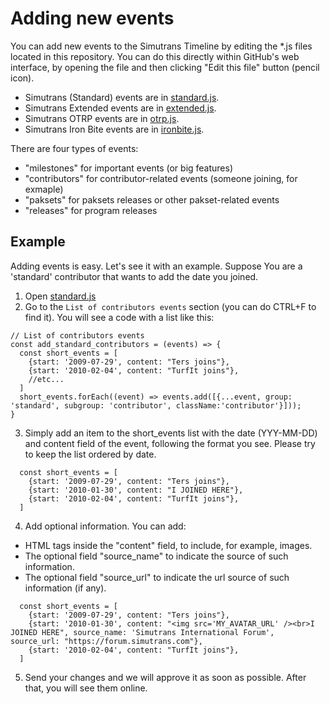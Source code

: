 # Adding new events

You can add new events to the Simutrans Timeline by editing the *.js files located in this repository. You can do this directly within GitHub's web interface, by opening the file and then clicking "Edit this file" button (pencil icon).
- Simutrans (Standard) events are in [standard.js](./standard.js).
- Simutrans Extended events are in [extended.js](./extended.js).
- Simutrans OTRP events are in [otrp.js](./otrp.js).
- Simutrans Iron Bite events are in [ironbite.js](./ironbite.js).

There are four types of events:
- "milestones" for important events (or big features)
- "contributors" for contributor-related events (someone joining, for exmaple)
- "paksets" for paksets releases or other pakset-related events
- "releases" for program releases

## Example
Adding events is easy. Let's see it with an example. Suppose You are a 'standard' contributor that wants to add the date you joined.
1. Open [standard.js](./standard.js)
2. Go to the ``List of contributors events`` section (you can do CTRL+F to find it). You will see a code with a list like this:
```
// List of contributors events
const add_standard_contributors = (events) => {
  const short_events = [
    {start: '2009-07-29', content: "Ters joins"},
    {start: '2010-02-04', content: "TurfIt joins"},
    //etc...
  ]
  short_events.forEach((event) => events.add([{...event, group: 'standard', subgroup: 'contributor', className:'contributor'}]));
}
```
3. Simply add an item to the short_events list with the date (YYY-MM-DD) and content field of the event, following the format you see. Please try to keep the list ordered by date.
```
  const short_events = [
    {start: '2009-07-29', content: "Ters joins"},
    {start: '2010-01-30', content: "I JOINED HERE"},
    {start: '2010-02-04', content: "TurfIt joins"},
  ]
```
4. Add optional information. You can add:
- HTML tags inside the "content" field, to include, for example, images.
- The optional field "source_name" to indicate the source of such information.
- The optional field "source_url" to indicate the url source of such information (if any).
```
  const short_events = [
    {start: '2009-07-29', content: "Ters joins"},
    {start: '2010-01-30', content: "<img src='MY_AVATAR_URL' /><br>I JOINED HERE", source_name: 'Simutrans International Forum', source_url: "https://forum.simutrans.com"},
    {start: '2010-02-04', content: "TurfIt joins"},
  ]
```
5. Send your changes and we will approve it as soon as possible. After that, you will see them online.
